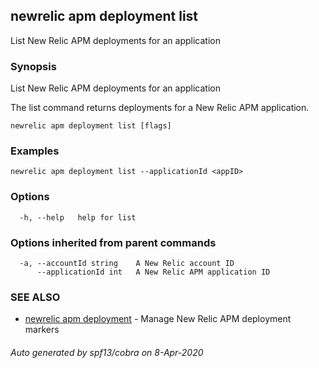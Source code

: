 ## newrelic apm deployment list

List New Relic APM deployments for an application

### Synopsis

List New Relic APM deployments for an application

The list command returns deployments for a New Relic APM application.


```
newrelic apm deployment list [flags]
```

### Examples

```
newrelic apm deployment list --applicationId <appID>
```

### Options

```
  -h, --help   help for list
```

### Options inherited from parent commands

```
  -a, --accountId string    A New Relic account ID
      --applicationId int   A New Relic APM application ID
```

### SEE ALSO

* [newrelic apm deployment](newrelic_apm_deployment.md)	 - Manage New Relic APM deployment markers

###### Auto generated by spf13/cobra on 8-Apr-2020

